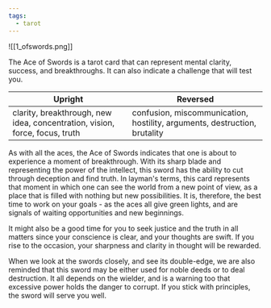 ```yaml
---
tags:
  - tarot
---
```

![[1_ofswords.png]]

The Ace of Swords is a tarot card that can represent mental clarity, success, and breakthroughs. It can also indicate a challenge that will test you. 


| Upright                                                                     | Reversed                                                                  |
| --------------------------------------------------------------------------- | ------------------------------------------------------------------------- |
| clarity, breakthrough, new idea, concentration, vision, force, focus, truth | confusion, miscommunication, hostility, arguments, destruction, brutality |

As with all the aces, the Ace of Swords indicates that one is about to experience a moment of breakthrough. With its sharp blade and representing the power of the intellect, this sword has the ability to cut through deception and find truth. In layman's terms, this card represents that moment in which one can see the world from a new point of view, as a place that is filled with nothing but new possibilities. It is, therefore, the best time to work on your goals - as the aces all give green lights, and are signals of waiting opportunities and new beginnings.


It might also be a good time for you to seek justice and the truth in all matters since your conscience is clear, and your thoughts are swift. If you rise to the occasion, your sharpness and clarity in thought will be rewarded. 

When we look at the swords closely, and see its double-edge, we are also reminded that this sword may be either used for noble deeds or to deal destruction. It all depends on the wielder, and is a warning too that excessive power holds the danger to corrupt. If you stick with principles, the sword will serve you well.